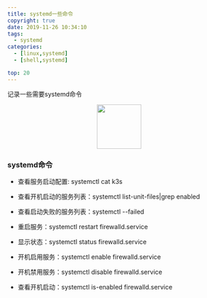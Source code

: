 ```yaml
---
title: systemd一些命令
copyright: true
date: 2019-11-26 10:34:10
tags:
  - systemd
categories:
  - [linux,systemd]
  - [shell,systemd]

top: 20
---
```


记录一些需要systemd命令
<!--more-->


<center>
<img src="http://zhangzw001.github.io/images/dockerniu.jpeg" width = "100" height = "100" style="border: 0"/>
</center>


### systemd命令
- 查看服务启动配置: systemctl cat k3s
- 查看开机启动的服务列表：systemctl list-unit-files|grep enabled
- 查看启动失败的服务列表：systemctl --failed

- 重启服务：systemctl restart firewalld.service
- 显示状态：systemctl status firewalld.service
- 开机启用服务：systemctl enable firewalld.service
- 开机禁用服务：systemctl disable firewalld.service
- 查看开机启动：systemctl is-enabled firewalld.service


